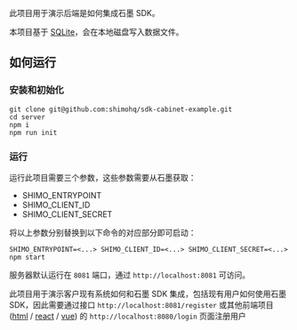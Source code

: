 此项目用于演示后端是如何集成石墨 SDK。

本项目基于 [SQLite](https://sqlite.org/index.html)，会在本地磁盘写入数据文件。

## 如何运行

### 安装和初始化

```shell
git clone git@github.com:shimohq/sdk-cabinet-example.git
cd server
npm i
npm run init
```

### 运行

运行此项目需要三个参数，这些参数需要从石墨获取：

- SHIMO_ENTRYPOINT
- SHIMO_CLIENT_ID
- SHIMO_CLIENT_SECRET

将以上参数分别替换到以下命令的对应部分即可启动：

```
SHIMO_ENTRYPOINT=<...> SHIMO_CLIENT_ID=<...> SHIMO_CLIENT_SECRET=<...> npm start
```

服务器默认运行在 `8081` 端口，通过 `http://localhost:8081` 可访问。

此项目用于演示客户现有系统如何和石墨 SDK 集成，包括现有用户如何使用石墨 SDK，因此需要通过接口 `http://localhost:8081/register` 或其他前端项目 ([html](../html) / [react](../react) / [vue](../vue)) 的 `http://localhost:8080/login` 页面注册用户
